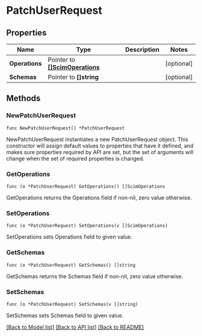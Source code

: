 # PatchUserRequest

## Properties

Name | Type | Description | Notes
------------ | ------------- | ------------- | -------------
**Operations** | Pointer to [**[]ScimOperations**](ScimOperations.md) |  | [optional] 
**Schemas** | Pointer to **[]string** |  | [optional] 

## Methods

### NewPatchUserRequest

`func NewPatchUserRequest() *PatchUserRequest`

NewPatchUserRequest instantiates a new PatchUserRequest object.
This constructor will assign default values to properties that have it defined,
and makes sure properties required by API are set, but the set of arguments
will change when the set of required properties is changed.

### GetOperations

`func (o *PatchUserRequest) GetOperations() []ScimOperations`

GetOperations returns the Operations field if non-nil, zero value otherwise.

### SetOperations

`func (o *PatchUserRequest) SetOperations(v []ScimOperations)`

SetOperations sets Operations field to given value.

### GetSchemas

`func (o *PatchUserRequest) GetSchemas() []string`

GetSchemas returns the Schemas field if non-nil, zero value otherwise.

### SetSchemas

`func (o *PatchUserRequest) SetSchemas(v []string)`

SetSchemas sets Schemas field to given value.


[[Back to Model list]](../README.md#documentation-for-models) [[Back to API list]](../README.md#documentation-for-api-endpoints) [[Back to README]](../README.md)


